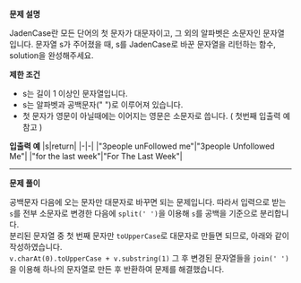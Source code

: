 **문제 설명**

JadenCase란 모든 단어의 첫 문자가 대문자이고, 그 외의 알파벳은 소문자인 문자열입니다. 문자열 s가 주어졌을 때, s를 JadenCase로 바꾼 문자열을 리턴하는 함수, solution을 완성해주세요.

**제한 조건**

- s는 길이 1 이상인 문자열입니다.
- s는 알파벳과 공백문자(" ")로 이루어져 있습니다.
- 첫 문자가 영문이 아닐때에는 이어지는 영문은 소문자로 씁니다. ( 첫번째 입출력 예 참고 )

**입출력 예**
|s|return|
|-|-|
|"3people unFollowed me"|"3people Unfollowed Me"|
|"for the last week"|"For The Last Week"|

<hr/>

**문제 풀이**

공백문자 다음에 오는 문자만 대문자로 바꾸면 되는 문제입니다. 따라서 입력으로 받는 `s`를 전부 소문자로 변경한 다음에 `split(' ')`을 이용해 `s`를 공백을 기준으로 분리합니다.   
분리된 문자열 중 첫 번째 문자만 `toUpperCase`로 대문자로 만들면 되므로, 아래와 같이 작성하였습니다.   
`v.charAt(0).toUpperCase + v.substring(1)`
그 후 변경된 문자열들을 `join(' ')`을 이용해 하나의 문자열로 만든 후 반환하여 문제를 해결했습니다.